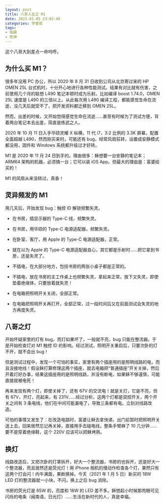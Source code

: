 ```yaml
---
layout: post
title: 八哥人生之 M1
date: 2021-01-05 23:02:48
categories: 宇督观
tags:
- 挨踢
- 死神
---
```

这个八哥大到差点一命呜呼。

## 为什么买 M1？

很多年没用 PC 办公，所以 2020 年 8 月 31 日收到公司从北京寄过来的 HP OMEN 25L 台式机时，十分开心地进行各种性能测试。结果有对比就有伤害，之前使用几个月的联想 L490 笔记本顿时成为乐射。比如编译 boost 1.74.0，OMEN 25L 速度是 L490 的三倍以上。从此每次用 L490 编译工程，都能感觉生命在流逝，没几天后就受不了，把开发资料都迁移到 OMEN 25L。

然而，出差的时候，又开始觉得感觉生命在流逝……甚至有时候为了测试方便，背着两台笔记本去出差，简直是练武之人。

2020 年 10 月 11 日入手华硕灵耀 X 纵横，11 代 i7，3:2 比例的 3.3K 屏幕，配置全面超越 L490，然而刚买来时，可能还有 bug，经常风扇狂转，设置成安静模式都没用，固件和 Windows 系统都升级过才好转。

M1 是 2020 年 11 月 24 日到手的。理由很多：稣想要一台安静的笔记本；ARM64 架构的机器，必须搞一台；它可以装 iOS App。但最大的理由是：富婆给买的！

M1 的风扇从来没转过，真香！

## 灵异频发的 M1

用几天后，开始发现 bug：触控 ID 解锁频繁失灵。

- 在书房，插显示器的 Type-C 线，频繁失灵。

- 在书房，用华硕的 Type-C 电源适配器，频繁失灵。

- 在卧室、客厅，用 Apple 的 Type-C 电源适配器，正常。

- 就在以为 Apple 的 Type-C 电源适配器良心，其它都是乐射时……把它拿到书房，还是失灵了。

- 不插电，在大部分地方，包括书房的两张小桌子都是正常的。

- 不插电，放在书房的主工作桌上也频繁失灵，拿起来正常，放下又失灵，即使垫着绝缘体，只要放着就失灵！

- 在电箱把照明开关关闭，全部正常。

- 在电箱把照明开关再打开，全部正常，过一段时间后又在前面测试会失灵的地方再度失灵。

## 八哥之灯

开始怀疑家里的灯有 bug，而灯如果坏了，一般就不亮，bug 只能在整流器。于是开始检查灯对 M1 触控 ID 的影响。经过测试，照明开关重启后，只要次卧的灯不开，就不会出 bug！

但是测试过程中，发现一个可怕的事实，家里有两个插座用的是照明线路的电，而且没接地线！假设稣打算修理这两个插座，就去电箱把“普通插座”开关关掉，然后开着灯好办事，结果这插座用的是照明线路，并没有断电，如果稣不够谨慎，可能直接就被电死！

再来发现有两个灯，即使关掉了，还有 67V 的交流电！就是关灯，它是不亮，但有 67V，开灯，亮起来，有 231V……经过分析，这两个灯都是双控开关，两个开关之间有 3 条电线，他们在中间可能漏电了，导致三条都有电。立刻对线路改造。

可怕的事情又发生了：在改造电路时，富婆让稣去拿快递，出门前暂时把照明开关送上去，回来居然忘记再关掉，直接用手去碰电线，整条手臂麻了 10 几分钟……要不是穿着绝缘鞋，这个 220V 应该可以把稣烤熟。

## 换灯

线路改造后，又把次卧的灯罩拆开，好大一个整流器，书房的也拆开，还是好大一个整流器，而且居然还是荧光灯！用 iPhone 相机的慢动作检查各个灯，果然只有这两个灯会闪！内牛满面，果断换掉。今天（2021 年 1 月 5 日）新买的 18W LED 灯的整流器就一小块，不闪，换上之后 bug 消除。

书房的荧光灯是 65W 的，亮度和 18W 的 LED 差不多。稣想起小时候那肉眼可见闪烁的电条（闽南语，日光灯）……生活在新时代的人，真是幸福。